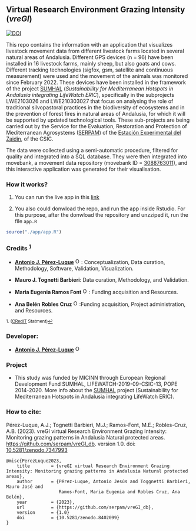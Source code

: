 ## Virtual Research Environment Grazing Intensity (*vreGI*)

[![DOI](https://zenodo.org/badge/457682829.svg)](https://zenodo.org/badge/latestdoi/457682829)

This repo contains the information with an application that visualizes livestock movement data from different livestock farms located in several natural areas of Andalusia. Different GPS devices (n = 96) have been installed in 16 livestock farms, mainly sheep, but also goats and cows. Different tracking technologies (sigfox, gsm, satellite and continuous measurement) were used and the movement of the animals was monitored since February 2022. These devices have been installed in the framework of the project [SUMHAL](https://lifewatcheric-sumhal.csic.es/) (*Sustainability for Mediterranean Hotspots in Andalusia integrating LifeWatch ERIC*), specifically in the subprojects LWE2103026 and LWE210303027 that focus on analysing the role of traditional silvopastoral practices in the biodiversity of ecosystems and in the prevention of forest fires in natural areas of Andalusia, for which it will be supported by updated technological tools. These sub-projects are being carried out by the Service for the Evaluation, Restoration and Protection of Mediterranean Agrosystems ([SERPAM](https://serpam.csic.es/)) of the [Estación Experimental del Zaidin](https://www.eez.csic.es/), of the CSIC. 

The data were collected using a semi-automatic procedure, filtered for quality and integrated into a SQL database. They were then integrated into movebank, a movement data repository (movebank ID = [3088763011](https://www.movebank.org/cms/webapp?gwt_fragment=page=studies,path=study3088763011)), and this interactive application was generated for their visualisation. 


### How it works?

1. You can run the live app in this [link](https://eez-csic.gvsigonline.com/shiny/sumhal/vregi/) 

2. You also could donwload the repo, and run the app inside Rstudio. For this purpose, after the donwload the repository and unzziped it, run the file `app.R` 

```r
source("./app/app.R") 
```


### Credits <sup><a href="#fn1" id="ref1">1</a></sup>

-   [**Antonio J. Pérez-Luque**](https://github.com/ajpelu) <a href="https://orcid.org/0000-0002-1747-0469" target="orcid.widget"> <img src="https://info.orcid.org/wp-content/uploads/2019/11/orcid_16x16.png" alt="ORCID logo" width="16" height="16"/></a>: Conceptualization, Data curation, Methodology, Software, Validation, Visualization. 

-   **Mauro J. Tognetti Barbieri**: Data curation, Methodology, and Validation.

-   **Maria Eugenia Ramos Font** <a href="https://orcid.org/0000-0002-4888-0401" target="orcid.widget"> <img src="https://info.orcid.org/wp-content/uploads/2019/11/orcid_16x16.png" alt="ORCID logo" width="16" height="16"/></a>: Funding acquisition and Resources.

-   **Ana Belén Robles Cruz** <a href="https://orcid.org/0000-0002-1353-2917" target="orcid.widget"> <img src="https://info.orcid.org/wp-content/uploads/2019/11/orcid_16x16.png" alt="ORCID logo" width="16" height="16"/></a>:Funding acquisition, Project administration, and Resources.


<sup id="fn1">1. ([CRedIT](https://credit.niso.org/) Statment)<a href="#ref1" title="Jump back to footnote 1 in the text.">↩</a></sup>


### Developer: 
- [**Antonio J. Pérez-Luque**](https://github.com/ajpelu) <a href="https://orcid.org/0000-0002-1747-0469" target="orcid.widget"> <img src="https://info.orcid.org/wp-content/uploads/2019/11/orcid_16x16.png" alt="ORCID logo" width="16" height="16"/></a> 

### Project
* This study was funded by MICINN through European Regional Development Fund SUMHAL, LIFEWATCH-2019-09-CSIC-13, POPE 2014-2020. More info about the [SUMHAL](https://lifewatcheric-sumhal.csic.es/) project (Sustainability for Mediterranean Hotspots in Andalusia integrating LifeWatch ERIC).

### How to cite: 
Pérez-Luque, A.J.; Tognetti Barbieri, M.J.; Ramos-Font, M.E.; Robles-Cruz, A.B. (2023). vreGI virtual Research Environment Grazing Intensity: Monitoring grazing patterns in Andalusia Natural protected areas. https://github.com/serpam/vreGI_db. version 1.0. doi: [10.5281/zenodo.7347993](https://doi.org/10.5281/zenodo.7347993) 


```
@misc{PerezLuque2023,
	title        = {vreGI virtual Research Environment Grazing Intensity: Monitoring grazing patterns in Andalusia Natural protected areas},
	author       = {Pérez-Luque, Antonio Jesús and Toggnetti Barbieri, Mauro José and 
	                Ramos-Font, Maria Eugenia and Robles Cruz, Ana Belén},
	year         = {2023},
	url          = {https://github.com/serpam/vreGI_db},
	version      = {1.0}
	doi          = {10.5281/zenodo.8402099}
}

```
